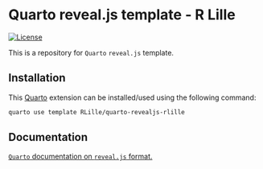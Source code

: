 # Quarto reveal.js template - R Lille

<!-- badges: start -->
[![License](https://img.shields.io/github/license/RLille/quarto-revealjs-rlille)](LICENSE)
<!-- badges: end -->

This is a repository for `Quarto` `reveal.js` template.

## Installation

This [Quarto](quarto.org) extension can be installed/used using the following command:

```bash
quarto use template RLille/quarto-revealjs-rlille
```

## Documentation

[`Quarto` documentation on `reveal.js` format.](https://quarto.org/docs/presentations/revealjs/)
